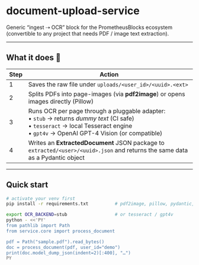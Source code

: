 # document-upload-service

Generic “ingest ⇢ OCR” block for the PrometheusBlocks ecosystem  
(convertible to any project that needs PDF / image text extraction).

---

## What it does   🚀

| Step | Action |
|------|--------|
| 1 | Saves the raw file under `uploads/<user_id>/<uuid>.<ext>` |
| 2 | Splits PDFs into page-images (via **pdf2image**) or opens images directly (Pillow) |
| 3 | Runs OCR per page through a pluggable adapter:<br>• `stub` → returns *dummy text* (CI safe)<br>• `tesseract` → local Tesseract engine<br>• `gpt4v` → OpenAI GPT-4 Vision (or compatible) |
| 4 | Writes an **ExtractedDocument** JSON package to `extracted/<user>/<uuid>.json` and returns the same data as a Pydantic object |

---

## Quick start

```bash
# activate your venv first
pip install -r requirements.txt          # pdf2image, pillow, pydantic, etc.

export OCR_BACKEND=stub                  # or tesseract / gpt4v
python - <<'PY'
from pathlib import Path
from service.core import process_document

pdf = Path("sample.pdf").read_bytes()
doc = process_document(pdf, user_id="demo")
print(doc.model_dump_json(indent=2)[:400], "…")
PY
